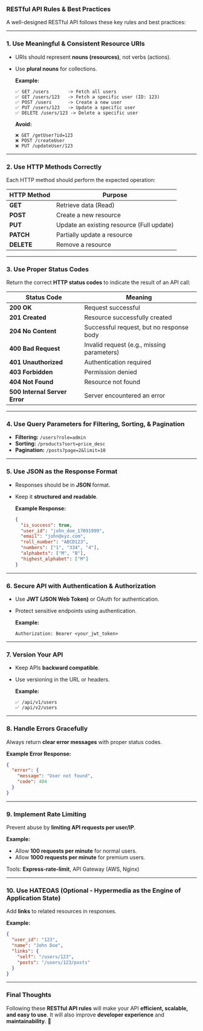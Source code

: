 ### **RESTful API Rules & Best Practices**
A well-designed RESTful API follows these key rules and best practices:

---

### **1. Use Meaningful & Consistent Resource URIs**
- URIs should represent **nouns (resources)**, not verbs (actions).
- Use **plural nouns** for collections.
  
  **Example:**
  ```
  ✅ GET /users       -> Fetch all users
  ✅ GET /users/123   -> Fetch a specific user (ID: 123)
  ✅ POST /users      -> Create a new user
  ✅ PUT /users/123   -> Update a specific user
  ✅ DELETE /users/123 -> Delete a specific user
  ```

  **Avoid:**
  ```
  ❌ GET /getUser?id=123
  ❌ POST /createUser
  ❌ PUT /updateUser/123
  ```

---

### **2. Use HTTP Methods Correctly**
Each HTTP method should perform the expected operation:

| HTTP Method | Purpose |
|------------|---------|
| **GET**    | Retrieve data (Read) |
| **POST**   | Create a new resource |
| **PUT**    | Update an existing resource (Full update) |
| **PATCH**  | Partially update a resource |
| **DELETE** | Remove a resource |

---

### **3. Use Proper Status Codes**
Return the correct **HTTP status codes** to indicate the result of an API call:

| Status Code | Meaning |
|------------|---------|
| **200 OK** | Request successful |
| **201 Created** | Resource successfully created |
| **204 No Content** | Successful request, but no response body |
| **400 Bad Request** | Invalid request (e.g., missing parameters) |
| **401 Unauthorized** | Authentication required |
| **403 Forbidden** | Permission denied |
| **404 Not Found** | Resource not found |
| **500 Internal Server Error** | Server encountered an error |

---

### **4. Use Query Parameters for Filtering, Sorting, & Pagination**
- **Filtering:** `/users?role=admin`
- **Sorting:** `/products?sort=price_desc`
- **Pagination:** `/posts?page=2&limit=10`

---

### **5. Use JSON as the Response Format**
- Responses should be in **JSON** format.
- Keep it **structured and readable**.

  **Example Response:**
  ```json
  {
    "is_success": true,
    "user_id": "john_doe_17091999",
    "email": "john@xyz.com",
    "roll_number": "ABCD123",
    "numbers": ["1", "334", "4"],
    "alphabets": ["M", "B"],
    "highest_alphabet": ["M"]
  }
  ```

---

### **6. Secure API with Authentication & Authorization**
- Use **JWT (JSON Web Token)** or OAuth for authentication.
- Protect sensitive endpoints using authentication.

  **Example:**
  ```
  Authorization: Bearer <your_jwt_token>
  ```

---

### **7. Version Your API**
- Keep APIs **backward compatible**.
- Use versioning in the URL or headers.

  **Example:**
  ```
  ✅ /api/v1/users
  ✅ /api/v2/users
  ```

---

### **8. Handle Errors Gracefully**
Always return **clear error messages** with proper status codes.

**Example Error Response:**
```json
{
  "error": {
    "message": "User not found",
    "code": 404
  }
}
```

---

### **9. Implement Rate Limiting**
Prevent abuse by **limiting API requests per user/IP**.

**Example:**
- Allow **100 requests per minute** for normal users.
- Allow **1000 requests per minute** for premium users.

Tools: **Express-rate-limit**, API Gateway (AWS, Nginx)

---

### **10. Use HATEOAS (Optional - Hypermedia as the Engine of Application State)**
Add **links** to related resources in responses.

**Example:**
```json
{
  "user_id": "123",
  "name": "John Doe",
  "links": {
    "self": "/users/123",
    "posts": "/users/123/posts"
  }
}
```

---

### **Final Thoughts**
Following these **RESTful API rules** will make your API **efficient, scalable, and easy to use**. It will also improve **developer experience** and **maintainability**. 🚀